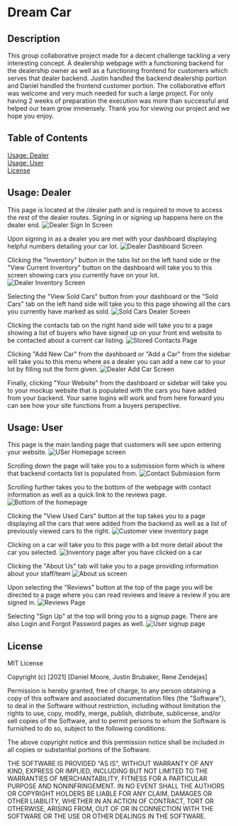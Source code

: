 # Dream Car

## Description
This group collaborative project made for a decent challenge tackling a very interesting concept. A dealership webpage with a functioning backend for the dealership owner as well as a functioning frontend for customers which serves that dealer backend. Justin handled the backend dealership portion and Daniel handled the frontend customer portion. The collaborative effort was welcome and very much needed for such a large project. For only having 2 weeks of preparation the execution was more than successful and helped our team grow immensely.
Thank you for viewing our project and we hope you enjoy.

## Table of Contents
[Usage: Dealer](#usage-dealer)<br>
[Usage: User](#usage-user)<br>
[License](#license)<br>

<a name="usage-dealer"></a>
## Usage: Dealer

This page is located at the /dealer path and is required to move to access the rest of the dealer routes. Signing in or signing up happens here on the dealer end.
![Dealer Sign In Screen](assets/img/DealerSignin.PNG?raw=true)

Upon signing in as a dealer you are met with your dashboard displaying helpful numbers detailing your car lot.
![Dealer Dashboard Screen](assets/img/DealerDashboard.PNG?raw=true)

Clicking the "Inventory" button in the tabs list on the left hand side or the "View Current Inventory" button on the dashboard will take you to this screen showing cars you currently have on your lot. 
![Dealer Inventory Screen](assets/img/DealerInventory.PNG?raw=true)

Selecting the "View Sold Cars" button from your dashboard or the "Sold Cars" tab on the left hand side will take you to this page showing all the cars you currently have marked as sold.
![Sold Cars Dealer Screen](assets/img/DealerSoldCars.PNG?raw=true)

Clicking the contacts tab on the right hand side will take you to a page showing a list of buyers who have signed up on your front end website to be contacted about a current car listing.
![Stored Contacts Page](assets/img/DealerContacts.PNG?raw=true)

Clicking "Add New Car" from the dashboard or "Add a Car" from the sidebar will take you to this menu where as a dealer you can add a new car to your lot by filling out the form given.
![Dealer Add Car Screen](assets/img/DealerSoldCars.PNG?raw=true)

Finally, clicking "Your Website" from the dashboard or sidebar will take you to your mockup website that is populated with the cars you have added from your backend. Your same logins will work and from here forward you can see how your site functions from a buyers perspective.

<a name="usage-user"></a>
## Usage: User

This page is the main landing page that customers will see upon entering your website.
![USer Homepage screen](assets/img/UserDashboard.PNG?raw=true)

Scrolling down the page will take you to a submission form which is where that backend contacts list is populated from.
![Contact Submission form](assets/img/UserContactSubmit.PNG?raw=true)

Scrolling further takes you to the bottom of the webpage with contact information as well as a quick link to the reviews page.
![Bottom of the homepage](assets/img/UserBottomDashboard.PNG?raw=true)

Clicking the "View Used Cars" button at the top takes you to a page displaying all the cars that were added from the backend as well as a list of previously viewed cars to the right.
![Customer view inventory page](assets/img/UserInventory.PNG?raw=true)

Clicking on a car will take you to this page with a bit more detail about the car you selected.
![Inventory page after you have clicked on a car](assets/img/UserSpecificInventory.PNG?raw=true)

Clicking the "About Us" tab will take you to a page providing information about your staff/team
![About us screen](assets/img/UserAboutUs.PNG?raw=true)

Upon selecting the "Reviews" button at the top of the page you will be directed to a page where you can read reviews and leave a review if you are signed in.
![Reviews Page](assets/img/UserReviews.PNG?raw=true)

Selecting "Sign Up" at the top will bring you to a signup page. There are also Login and Forgot Password pages as well.
![User signup page](assets/img/UserSignup.PNG?raw=true)


<a name="license"></a>
## License

MIT License

Copyright (c) [2021] [Daniel Moore, Justin Brubaker, Rene Zendejas]

Permission is hereby granted, free of charge, to any person obtaining a copy
of this software and associated documentation files (the "Software"), to deal
in the Software without restriction, including without limitation the rights
to use, copy, modify, merge, publish, distribute, sublicense, and/or sell
copies of the Software, and to permit persons to whom the Software is
furnished to do so, subject to the following conditions:

The above copyright notice and this permission notice shall be included in all
copies or substantial portions of the Software.

THE SOFTWARE IS PROVIDED "AS IS", WITHOUT WARRANTY OF ANY KIND, EXPRESS OR
IMPLIED, INCLUDING BUT NOT LIMITED TO THE WARRANTIES OF MERCHANTABILITY,
FITNESS FOR A PARTICULAR PURPOSE AND NONINFRINGEMENT. IN NO EVENT SHALL THE
AUTHORS OR COPYRIGHT HOLDERS BE LIABLE FOR ANY CLAIM, DAMAGES OR OTHER
LIABILITY, WHETHER IN AN ACTION OF CONTRACT, TORT OR OTHERWISE, ARISING FROM,
OUT OF OR IN CONNECTION WITH THE SOFTWARE OR THE USE OR OTHER DEALINGS IN THE
SOFTWARE.
